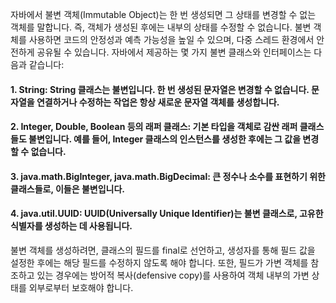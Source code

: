 자바에서 불변 객체(Immutable Object)는 한 번 생성되면 그 상태를 변경할 수 없는 객체를 말합니다. 즉, 객체가 생성된 후에는 내부의 상태를 수정할 수 없습니다. 
불변 객체를 사용하면 코드의 안정성과 예측 가능성을 높일 수 있으며, 다중 스레드 환경에서 안전하게 공유될 수 있습니다. 
자바에서 제공하는 몇 가지 불변 클래스와 인터페이스는 다음과 같습니다:

#### 1. String: String 클래스는 불변입니다. 한 번 생성된 문자열은 변경할 수 없습니다. 문자열을 연결하거나 수정하는 작업은 항상 새로운 문자열 객체를 생성합니다.
#### 2. Integer, Double, Boolean 등의 래퍼 클래스: 기본 타입을 객체로 감싼 래퍼 클래스들도 불변입니다. 예를 들어, Integer 클래스의 인스턴스를 생성한 후에는 그 값을 변경할 수 없습니다.
#### 3. java.math.BigInteger, java.math.BigDecimal: 큰 정수나 소수를 표현하기 위한 클래스들로, 이들은 불변입니다.
#### 4. java.util.UUID: UUID(Universally Unique Identifier)는 불변 클래스로, 고유한 식별자를 생성하는 데 사용됩니다.

불변 객체를 생성하려면, 클래스의 필드를 final로 선언하고, 생성자를 통해 필드 값을 설정한 후에는 해당 필드를 수정하지 않도록 해야 합니다. 또한, 필드가 가변 객체를 참조하고 있는 경우에는 방어적 복사(defensive copy)를 사용하여 객체 내부의 가변 상태를 외부로부터 보호해야 합니다.
